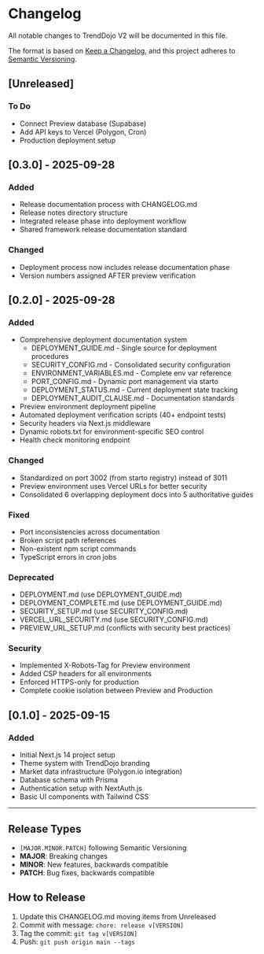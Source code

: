 # Changelog

All notable changes to TrendDojo V2 will be documented in this file.

The format is based on [Keep a Changelog](https://keepachangelog.com/en/1.0.0/),
and this project adheres to [Semantic Versioning](https://semver.org/spec/v2.0.0.html).

## [Unreleased]
### To Do
- Connect Preview database (Supabase)
- Add API keys to Vercel (Polygon, Cron)
- Production deployment setup

## [0.3.0] - 2025-09-28
### Added
- Release documentation process with CHANGELOG.md
- Release notes directory structure
- Integrated release phase into deployment workflow
- Shared framework release documentation standard

### Changed
- Deployment process now includes release documentation phase
- Version numbers assigned AFTER preview verification

## [0.2.0] - 2025-09-28
### Added
- Comprehensive deployment documentation system
  - DEPLOYMENT_GUIDE.md - Single source for deployment procedures
  - SECURITY_CONFIG.md - Consolidated security configuration
  - ENVIRONMENT_VARIABLES.md - Complete env var reference
  - PORT_CONFIG.md - Dynamic port management via starto
  - DEPLOYMENT_STATUS.md - Current deployment state tracking
  - DEPLOYMENT_AUDIT_CLAUSE.md - Documentation standards
- Preview environment deployment pipeline
- Automated deployment verification scripts (40+ endpoint tests)
- Security headers via Next.js middleware
- Dynamic robots.txt for environment-specific SEO control
- Health check monitoring endpoint

### Changed
- Standardized on port 3002 (from starto registry) instead of 3011
- Preview environment uses Vercel URLs for better security
- Consolidated 6 overlapping deployment docs into 5 authoritative guides

### Fixed
- Port inconsistencies across documentation
- Broken script path references
- Non-existent npm script commands
- TypeScript errors in cron jobs

### Deprecated
- DEPLOYMENT.md (use DEPLOYMENT_GUIDE.md)
- DEPLOYMENT_COMPLETE.md (use DEPLOYMENT_GUIDE.md)
- SECURITY_SETUP.md (use SECURITY_CONFIG.md)
- VERCEL_URL_SECURITY.md (use SECURITY_CONFIG.md)
- PREVIEW_URL_SETUP.md (conflicts with security best practices)

### Security
- Implemented X-Robots-Tag for Preview environment
- Added CSP headers for all environments
- Enforced HTTPS-only for production
- Complete cookie isolation between Preview and Production

## [0.1.0] - 2025-09-15
### Added
- Initial Next.js 14 project setup
- Theme system with TrendDojo branding
- Market data infrastructure (Polygon.io integration)
- Database schema with Prisma
- Authentication setup with NextAuth.js
- Basic UI components with Tailwind CSS

---

## Release Types
- `[MAJOR.MINOR.PATCH]` following Semantic Versioning
- **MAJOR**: Breaking changes
- **MINOR**: New features, backwards compatible
- **PATCH**: Bug fixes, backwards compatible

## How to Release
1. Update this CHANGELOG.md moving items from Unreleased
2. Commit with message: `chore: release v[VERSION]`
3. Tag the commit: `git tag v[VERSION]`
4. Push: `git push origin main --tags`